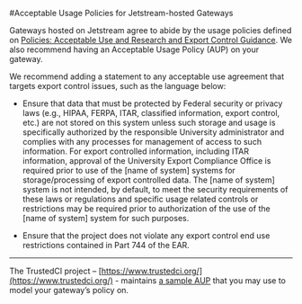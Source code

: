 #Acceptable Usage Policies for Jetstream-hosted Gateways  

Gateways hosted on Jetstream agree to abide by the usage policies defined on [Policies: Acceptable Use and Research and Export Control Guidance](Acceptable-Use-Policies-and-Research-and-Export-Control-Guidance_1914634248.html). We also recommend having an Acceptable Usage Policy (AUP) on your gateway.

We recommend adding a statement to any acceptable use agreement that targets export control issues, such as the language below:

*   Ensure that data that must be protected by Federal security or privacy laws (e.g., HIPAA, FERPA, ITAR, classified information, export control, etc.) are not stored on this system unless such storage and usage is specifically authorized by the responsible University administrator and complies with any processes for management of access to such information. For export controlled information, including ITAR information, approval of the University Export Compliance Office is required prior to use of the \[name of system\] systems for storage/processing of export controlled data. The \[name of system\] system is not intended, by default, to meet the security requirements of these laws or regulations and specific usage related controls or restrictions may be required prior to authorization of the use of the \[name of system\] system for such purposes.
    
*   Ensure that the project does not violate any export control end use restrictions contained in Part 744 of the EAR.
    

* * *

The TrustedCI project – [https://www.trustedci.org/](https://www.trustedci.org/) - maintains [a sample AUP](https://docs.google.com/document/d/1kZ2p5VjVGdi83_hlGWheUNspI7XPsoOYU3CNUNNs7uY/edit) that you may use to model your gateway’s policy on.


